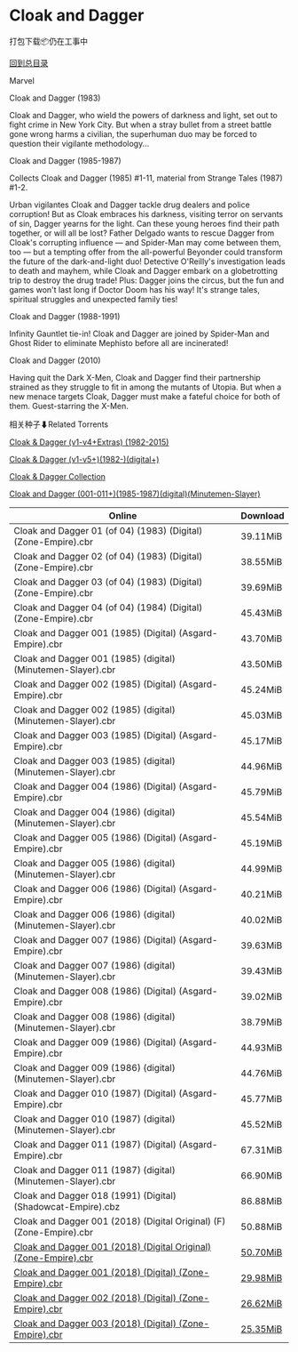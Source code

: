 # Cloak and Dagger

打包下载📦仍在工事中

[回到总目录](/Catalogs.md)

Marvel

Cloak and Dagger (1983)

Cloak and Dagger, who wield the powers of darkness and light, set out to fight crime in New York City. But when a stray bullet from a street battle gone wrong harms a civilian, the superhuman duo may be forced to question their vigilante methodology...



Cloak and Dagger (1985-1987)

Collects Cloak and Dagger (1985) #1-11, material from Strange Tales (1987) #1-2.



Urban vigilantes Cloak and Dagger tackle drug dealers and police corruption! But as Cloak embraces his darkness, visiting terror on servants of sin, Dagger yearns for the light. Can these young heroes find their path together, or will all be lost? Father Delgado wants to rescue Dagger from Cloak's corrupting influence — and Spider-Man may come between them, too — but a tempting offer from the all-powerful Beyonder could transform the future of the dark-and-light duo! Detective O'Reilly's investigation leads to death and mayhem, while Cloak and Dagger embark on a globetrotting trip to destroy the drug trade! Plus: Dagger joins the circus, but the fun and games won't last long if Doctor Doom has his way! It's strange tales, spiritual struggles and unexpected family ties!



Cloak and Dagger (1988-1991)

Infinity Gauntlet tie-in! Cloak and Dagger are joined by Spider-Man and Ghost Rider to eliminate Mephisto before all are incinerated!



Cloak and Dagger (2010)

Having quit the Dark X-Men, Cloak and Dagger find their partnership strained as they struggle to fit in among the mutants of Utopia. But when a new menace targets Cloak, Dagger must make a fateful choice for both of them. Guest-starring the X-Men.





相关种子⬇Related Torrents

[Cloak & Dagger (v1-v4+Extras) (1982-2015)](https://github.com/alicewish/markdown/blob/master/torrent/Cloak---Dagger--v1-v4-Extras---1982-2015.md)

[Cloak & Dagger (v1-v5+)(1982-)(digital+)](https://github.com/alicewish/markdown/blob/master/torrent/Cloak---Dagger--v1-v5---1982---digital.md)

[Cloak & Dagger Collection](https://github.com/alicewish/markdown/blob/master/torrent/Cloak---Dagger-Collection.md)

[Cloak and Dagger (001-011+)(1985-1987)(digital)(Minutemen-Slayer)](https://github.com/alicewish/markdown/blob/master/torrent/Cloak-and-Dagger--001-011---1985-1987--digital--Minutemen-Slayer.md)

Online | Download
--- | ---
Cloak and Dagger 01 (of 04) (1983) (Digital) (Zone-Empire).cbr | 39.11MiB
Cloak and Dagger 02 (of 04) (1983) (Digital) (Zone-Empire).cbr | 38.55MiB
Cloak and Dagger 03 (of 04) (1983) (Digital) (Zone-Empire).cbr | 39.69MiB
Cloak and Dagger 04 (of 04) (1984) (Digital) (Zone-Empire).cbr | 45.43MiB
Cloak and Dagger 001 (1985) (Digital) (Asgard-Empire).cbr | 43.70MiB
Cloak and Dagger 001 (1985) (digital) (Minutemen-Slayer).cbr | 43.50MiB
Cloak and Dagger 002 (1985) (Digital) (Asgard-Empire).cbr | 45.24MiB
Cloak and Dagger 002 (1985) (digital) (Minutemen-Slayer).cbr | 45.03MiB
Cloak and Dagger 003 (1985) (Digital) (Asgard-Empire).cbr | 45.17MiB
Cloak and Dagger 003 (1985) (digital) (Minutemen-Slayer).cbr | 44.96MiB
Cloak and Dagger 004 (1986) (Digital) (Asgard-Empire).cbr | 45.79MiB
Cloak and Dagger 004 (1986) (digital) (Minutemen-Slayer).cbr | 45.54MiB
Cloak and Dagger 005 (1986) (Digital) (Asgard-Empire).cbr | 45.19MiB
Cloak and Dagger 005 (1986) (digital) (Minutemen-Slayer).cbr | 44.99MiB
Cloak and Dagger 006 (1986) (Digital) (Asgard-Empire).cbr | 40.21MiB
Cloak and Dagger 006 (1986) (digital) (Minutemen-Slayer).cbr | 40.02MiB
Cloak and Dagger 007 (1986) (Digital) (Asgard-Empire).cbr | 39.63MiB
Cloak and Dagger 007 (1986) (digital) (Minutemen-Slayer).cbr | 39.43MiB
Cloak and Dagger 008 (1986) (Digital) (Asgard-Empire).cbr | 39.02MiB
Cloak and Dagger 008 (1986) (digital) (Minutemen-Slayer).cbr | 38.79MiB
Cloak and Dagger 009 (1986) (Digital) (Asgard-Empire).cbr | 44.93MiB
Cloak and Dagger 009 (1986) (digital) (Minutemen-Slayer).cbr | 44.76MiB
Cloak and Dagger 010 (1987) (Digital) (Asgard-Empire).cbr | 45.77MiB
Cloak and Dagger 010 (1987) (digital) (Minutemen-Slayer).cbr | 45.52MiB
Cloak and Dagger 011 (1987) (Digital) (Asgard-Empire).cbr | 67.31MiB
Cloak and Dagger 011 (1987) (digital) (Minutemen-Slayer).cbr | 66.90MiB
Cloak and Dagger 018 (1991) (Digital) (Shadowcat-Empire).cbz | 86.88MiB
Cloak and Dagger 001 (2018) (Digital Original) (F) (Zone-Empire).cbr | 50.88MiB
[Cloak and Dagger 001 (2018) (Digital Original) (Zone-Empire).cbr](https://github.com/alicewish/markdown/blob/master/comic/Cloak-Dagger-001-2018-Digital-Original-Zone-Empire-cbr.md) | [50.70MiB](https://pan.baidu.com/s/1WlzoNnePb12e6C8FCg7mPA#list/path=%2FMarvel%20Week%202018%20Q3%2FMarvel%20Week%2B%20%2807-18-2018%29%2F%E3%82%A6%E3%82%B1%E3%82%BD%E3%82%A8%E3%82%A4%E3%82%AD%E3%82%B7%E3%82%AB%E3%82%AB%E3%82%A4%E3%82%AF%E3%82%AD%E3%82%A4%E3%82%AA%E3%82%AD%E3%82%B3%E3%82%BF%E3%82%A6%E3%82%BF%E3%82%B7%E3%82%BF%E3%82%B7%E3%82%B1%E3%82%A6%E3%82%BB%E3%82%BB%E3%82%B9%E3%82%B3%E3%82%AF%E3%82%A2%E3%82%BF%E3%82%BB&parentPath=%2FMarvel%20Week%202018%20Q3)
[Cloak and Dagger 001 (2018) (Digital) (Zone-Empire).cbr](https://github.com/alicewish/markdown/blob/master/comic/Cloak-Dagger-001-2018-Digital-Zone-Empire-cbr.md) | [29.98MiB](https://pan.baidu.com/s/1TYZ3H1cdWOBr94Nu9JuQGA#list/path=%2F0-Day%20Week%20of%202018%20Q2%2F0-Day%20Week%20of%202018.06.06%2F%E3%82%B1%E3%82%AA%E3%82%BB%E3%82%A4%E3%82%B5%E3%82%BF%E3%82%A4%E3%82%AB%E3%82%BF%E3%82%BB%E3%82%A6%E3%82%AA%E3%82%BB%E3%82%A8%E3%82%BF%E3%82%B1%E3%82%B9%E3%82%B9%E3%82%B5%E3%82%A2%E3%82%AA%E3%82%AA%E3%82%A2%E3%82%A2%E3%82%BD%E3%82%AF%E3%82%B5%E3%82%AB%E3%82%B1%E3%82%AF%E3%82%BF%E3%82%B7&parentPath=%2F0-Day%20Week%20of%202018%20Q2)
[Cloak and Dagger 002 (2018) (Digital) (Zone-Empire).cbr](https://github.com/alicewish/markdown/blob/master/comic/Cloak-Dagger-002-2018-Digital-Zone-Empire-cbr.md) | [26.62MiB](https://pan.baidu.com/s/1HjaVyOBodlanqjTitVVSOA#list/path=%2F0-Day%20Week%20of%202018%20Q3%2F0-Day%20Week%20of%202018.07.04%2F%E3%82%A4%E3%82%AA%E3%82%B7%E3%82%BB%E3%82%B5%E3%82%A6%E3%82%BF%E3%82%BD%E3%82%A4%E3%82%B3%E3%82%A4%E3%82%B1%E3%82%B3%E3%82%A8%E3%82%BB%E3%82%A8%E3%82%A8%E3%82%B1%E3%82%B7%E3%82%BF%E3%82%A6%E3%82%A4%E3%82%A6%E3%82%A6%E3%82%BB%E3%82%A8%E3%82%AB%E3%82%A6%E3%82%AF%E3%82%B3%E3%82%BF%E3%82%A8&parentPath=%2F0-Day%20Week%20of%202018%20Q3)
[Cloak and Dagger 003 (2018) (Digital) (Zone-Empire).cbr](https://github.com/alicewish/markdown/blob/master/comic/Cloak-Dagger-003-2018-Digital-Zone-Empire-cbr.md) | [25.35MiB](https://pan.baidu.com/s/17zv33zhyH_VZ1Htk9YUhWw#list/path=%2FMarvel%20Week%202018%20Q3%2FMarvel%20Week%2B%20%2808-01-2018%29%2F%E3%82%BF%E3%82%A4%E3%82%B3%E3%82%BB%E3%82%A4%E3%82%BF%E3%82%AF%E3%82%BB%E3%82%AB%E3%82%AB%E3%82%AF%E3%82%A8%E3%82%BF%E3%82%B9%E3%82%BD%E3%82%A8%E3%82%B1%E3%82%BF%E3%82%A4%E3%82%B7%E3%82%B9%E3%82%B3%E3%82%AA%E3%82%BB%E3%82%A6%E3%82%AD%E3%82%A2%E3%82%BF%E3%82%AB%E3%82%A6%E3%82%AF%E3%82%B5&parentPath=%2FMarvel%20Week%202018%20Q3)